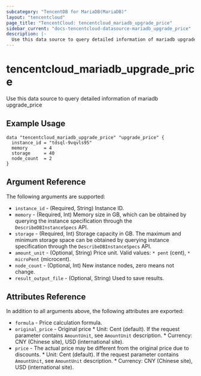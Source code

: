 ```yaml
---
subcategory: "TencentDB for MariaDB(MariaDB)"
layout: "tencentcloud"
page_title: "TencentCloud: tencentcloud_mariadb_upgrade_price"
sidebar_current: "docs-tencentcloud-datasource-mariadb_upgrade_price"
description: |-
  Use this data source to query detailed information of mariadb upgrade_price
---
```


# tencentcloud_mariadb_upgrade_price

Use this data source to query detailed information of mariadb upgrade_price

## Example Usage

```hcl
data "tencentcloud_mariadb_upgrade_price" "upgrade_price" {
  instance_id = "tdsql-9vqvls95"
  memory      = 4
  storage     = 40
  node_count  = 2
}
```

## Argument Reference

The following arguments are supported:

* `instance_id` - (Required, String) Instance ID.
* `memory` - (Required, Int) Memory size in GB, which can be obtained by querying the instance specification through the `DescribeDBInstanceSpecs` API.
* `storage` - (Required, Int) Storage capacity in GB. The maximum and minimum storage space can be obtained by querying instance specification through the `DescribeDBInstanceSpecs` API.
* `amount_unit` - (Optional, String) Price unit. Valid values: `* pent` (cent), `* microPent` (microcent).
* `node_count` - (Optional, Int) New instance nodes, zero means not change.
* `result_output_file` - (Optional, String) Used to save results.

## Attributes Reference

In addition to all arguments above, the following attributes are exported:

* `formula` - Price calculation formula.
* `original_price` - Original price * Unit: Cent (default). If the request parameter contains `AmountUnit`, see `AmountUnit` description. * Currency: CNY (Chinese site), USD (international site).
* `price` - The actual price may be different from the original price due to discounts. * Unit: Cent (default). If the request parameter contains `AmountUnit`, see `AmountUnit` description. * Currency: CNY (Chinese site), USD (international site).



